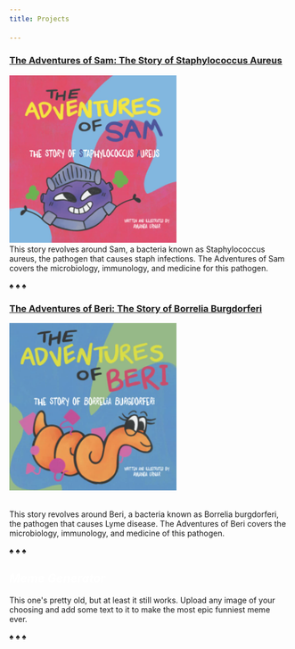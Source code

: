 ```yaml
---
title: Projects 

---
```

<a href='https://www.amazon.com/Adventures-Sam-Story-Staphylococcus-Aureus-ebook/dp/B09MBJ71QZ/ref=sr_1_1?crid=1ZZPKN3BXSZ4F&keywords=amanda+ernar&qid=1675628887&sprefix=amanda+ern%2Caps%2C324&sr=8-1'>
    <h3>The Adventures of Sam: The Story of Staphylococcus Aureus</h3>
    <img src='/img/sam.png' style='height: 300px;'>
</a>
<br>
This story revolves around Sam, a bacteria known as Staphylococcus aureus, the pathogen that causes staph infections. The Adventures of Sam covers the microbiology, immunology, and medicine for this pathogen.

&spades; &spades; &spades; 
<a href='https://www.amazon.com/Adventures-Beri-Story-Borrelia-Burgdorferi/dp/B099C28C3L/ref=pd_bxgy_vft_none_img_sccl_1/136-5579438-1068423?pd_rd_w=RZF5Z&content-id=amzn1.sym.7f0cf323-50c6-49e3-b3f9-63546bb79c92&pf_rd_p=7f0cf323-50c6-49e3-b3f9-63546bb79c92&pf_rd_r=1EBYYB4VFQWCJCR8K6Q0&pd_rd_wg=lN6MM&pd_rd_r=68aee9e2-6674-47dc-9ebe-f2cbb3215777&pd_rd_i=B099C28C3L&psc=1'>
    <h3>The Adventures of Beri: The Story of Borrelia Burgdorferi</h3>
    <img src='/img/beri.png' style='height: 300px;'>
</a>

<br>
This story revolves around Beri, a bacteria known as Borrelia burgdorferi, the pathogen that causes Lyme disease. The Adventures of Beri covers the microbiology, immunology, and medicine of this pathogen.

&spades; &spades; &spades; 

<h2>
<a href='https://amandaernar.github.io/MemeGenerator' target='_blank' style='text-decoration: none; color: white; font-style: italic;' rel='noreferrer'>Meme Generator</a>
</h2>

This one's pretty old, but at least it still works. Upload any image of your choosing and add some text to it to make the most epic funniest meme ever.

&spades; &spades; &spades; 

